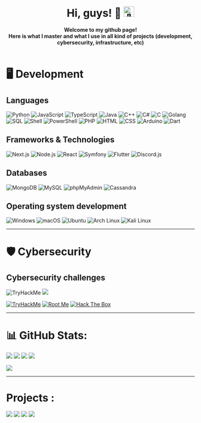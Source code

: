 <h1 align="center">Hi, guys! 👋 <img src="https://avatars.githubusercontent.com/u/75364799?v=4" width="28px" alt="👋"></h1>

<p align="center">
    <b>Welcome to my github page!<br>Here is what I master and what I use in all kind of projects (development, cybersecurity, infrastructure, etc)</b><br><br>
   
</p>

# 🖥 Development

## Languages
![Python](https://img.shields.io/badge/-Python-3776AB?logo=python&logoColor=white&style=flat-square)
![JavaScript](https://img.shields.io/badge/-JavaScript-F7DF1E?logo=javascript&logoColor=black&style=flat-square)
![TypeScript](https://img.shields.io/badge/-TypeScript-3178C6?logo=typescript&logoColor=white&style=flat-square)
![Java](https://img.shields.io/badge/-Java-007396?logo=java&logoColor=white&style=flat-square)
![C++](https://img.shields.io/badge/-C%2B%2B-00599C?logo=c%2B%2B&logoColor=white&style=flat-square)
![C#](https://img.shields.io/badge/-C%23-239120?logo=c-sharp&logoColor=white&style=flat-square)
![C](https://img.shields.io/badge/-C-A8B9CC?logo=c&logoColor=white&style=flat-square)
![Golang](https://img.shields.io/badge/-Golang-00ADD8?logo=go&logoColor=white&style=flat-square)
![SQL](https://img.shields.io/badge/-SQL-4479A1?logo=amazon-dynamodb&logoColor=white&style=flat-square)
![Shell](https://img.shields.io/badge/-Shell-4EAA25?logo=gnu-bash&logoColor=white&style=flat-square)
![PowerShell](https://img.shields.io/badge/-PowerShell-5391FE?logo=powershell&logoColor=white&style=flat-square)
![PHP](https://img.shields.io/badge/-PHP-777BB4?logo=php&logoColor=white&style=flat-square)
![HTML](https://img.shields.io/badge/-HTML-E34F26?logo=html5&logoColor=white&style=flat-square)
![CSS](https://img.shields.io/badge/-CSS-1572B6?logo=css3&logoColor=white&style=flat-square)
![Arduino](https://img.shields.io/badge/-Arduino-00979D?logo=arduino&logoColor=white&style=flat-square)
![Dart](https://img.shields.io/badge/-Dart-0175C2?logo=dart&logoColor=white&style=flat-square)


## Frameworks & Technologies
![Next.js](https://img.shields.io/badge/-Next.js-000000?logo=next.js&logoColor=white&style=flat-square)
![Node.js](https://img.shields.io/badge/-Node.js-339933?logo=node.js&logoColor=white&style=flat-square)
![React](https://img.shields.io/badge/-ReactJs-61DAFB?logo=react&logoColor=white&style=flat-square)
![Symfony](https://img.shields.io/badge/-Symfony-000000?logo=symfony&logoColor=white&style=flat-square)
![Flutter](https://img.shields.io/badge/-Flutter-02569B?logo=flutter&logoColor=white&style=flat-square)
![Discord.js](https://img.shields.io/badge/-Discord.js-7289DA?logo=discord&logoColor=white&style=flat-square)

## Databases
![MongoDB](https://img.shields.io/badge/-MongoDB-47A248?logo=mongodb&logoColor=white&style=flat-square)
![MySQL](https://img.shields.io/badge/-MySQL-4479A1?logo=mysql&logoColor=white&style=flat-square)
![phpMyAdmin](https://img.shields.io/badge/-phpMyAdmin-4479A1?logo=php&logoColor=white&style=flat-square)
![Cassandra](https://img.shields.io/badge/-Cassandra-1287B1?logo=apache-cassandra&logoColor=white&style=flat-square)

## Operating system development
![Windows](https://img.shields.io/badge/-Windows-0078D6?logo=windows&logoColor=white&style=flat-square)
![macOS](https://img.shields.io/badge/-macOS-000000?logo=apple&logoColor=white&style=flat-square)
![Ubuntu](https://img.shields.io/badge/-Ubuntu-E95420?logo=ubuntu&logoColor=white&style=flat-square)
![Arch Linux](https://img.shields.io/badge/-Arch%20Linux-1793D1?logo=arch-linux&logoColor=white&style=flat-square)
![Kali Linux](https://img.shields.io/badge/-Kali%20Linux-557C94?logo=kali-linux&logoColor=white&style=flat-square)

------------------------------------------------------------------------------------------------


# 🛡 Cybersecurity

## Cybersecurity challenges
<img src="https://tryhackme-badges.s3.amazonaws.com/H4CK3R5FS.png" alt="TryHackMe">
<img src="https://root-me-badge.cloud.duboc.xyz/storage_clients/187a6ec77ef93f649abb0080a0d19512/static_badge_dark.png" />

[![TryHackMe](https://img.shields.io/badge/-TryHackMe-1ABC9C?logo=tryhackme&logoColor=white&style=flat-square)](https://tryhackme.com/p/H4CK3R5FS)
[![Root Me](https://img.shields.io/badge/-Root%20Me-03A062?logo=root-me&logoColor=white&style=flat-square)](https://www.root-me.org/h4ck3r-fs?lang=fr#1f78aec1440369f39d564b331b060579)
[![Hack The Box](https://img.shields.io/badge/-Hack%20The%20Box-9FEF00?logo=hack-the-box&logoColor=white&style=flat-square)](https://www.hackthebox.com/home/users/profile/614349)


------------------------------------------------------------------------------------------------

# 📊 GitHub Stats:

![](https://github-readme-stats.vercel.app/api?username=H4CK3R5-Dmaster&theme=dark&hide_border=true&include_all_commits=true&count_private=true)
![](https://github-readme-stats.vercel.app/api/top-langs/?username=H4CK3R5-Dmaster&theme=dark&hide_border=true&include_all_commits=true&count_private=true&layout=compact)
![](https://github-readme-streak-stats.herokuapp.com/?user=H4CK3R5-Dmaster&theme=dark&hide_border=true)
![](https://github-profile-trophy.vercel.app/?username=H4CK3R5-Dmaster&theme=onedark&no-frame=true&no-bg=false&margin-w=4)

[![](https://visitcount.itsvg.in/api?id=H4CK3R5-Dmaster&label=Profile%20Views&color=6&icon=2&pretty=true)](https://visitcount.itsvg.in)

--------------------------------------------------------------------------------------------------

# Projects :

[![](https://github-readme-stats.vercel.app/api/pin/?username=H4CK3R5-Dmaster&repo=echoes&theme=dracula)](https://github.com/H4CK3R5-Dmaster/echoes)
[![](https://github-readme-stats.vercel.app/api/pin/?username=H4CK3R5-Dmaster&repo=ScanCMS&theme=dracula)](https://github.com/H4CK3R5-Dmaster/ScanCMS)
[![](https://github-readme-stats.vercel.app/api/pin/?username=H4CK3R5-Dmaster&repo=Api_Clash_anime&theme=dracula)](https://github.com/H4CK3R5-Dmaster/Api_Clash_anime)
[![](https://github-readme-stats.vercel.app/api/pin/?username=H4CK3R5-Dmaster&repo=GoPentestRecap&theme=dracula)](https://github.com/H4CK3R5-Dmaster/GoPentestRecap)




